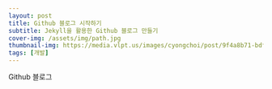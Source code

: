 ```yaml
---
layout: post
title: Github 블로그 시작하기
subtitle: Jekyll을 활용한 Github 블로그 만들기
cover-img: /assets/img/path.jpg
thumbnail-img: https://media.vlpt.us/images/cyongchoi/post/9f4a8b71-bdf4-4266-b25c-40fc5e29d761/asasf.png
tags: [개발]
---
```


Github 블로그
